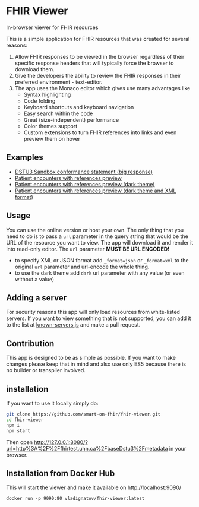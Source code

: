 FHIR Viewer
===========
In-browser viewer for FHIR resources

This is a simple application for FHIR resources that was created for several reasons:
1. Allow FHIR responses to be viewed in the browser regardless of
their specific response headers that will typically force the browser to download them.
2. Give the developers the ability to review the FHIR responses in their preferred environment - text-editor.
3. The app uses the Monaco editor which gives use many advantages like
    - Syntax highlighting
    - Code folding
    - Keyboard shortcuts and keyboard navigation
    - Easy search within the code
    - Great (size-independent) performance
    - Color themes support
    - Custom extensions to turn FHIR references into links and even preview them on hover
    
## Examples
- [DSTU3 Sandbox conformance statement (big response)](http://docs.smarthealthit.org/fhir-viewer/?url=http%3A%2F%2Ffhirtest.uhn.ca%2FbaseDstu3%2Fmetadata)
- [Patient encounters with references preview](http://docs.smarthealthit.org/fhir-viewer/?url=https%3A%2F%2Fsb-fhir-stu3.smarthealthit.org%2Fsmartstu3%2Fopen%2FEncounter%3Fpatient%3Dsmart-1291938)
- [Patient encounters with references preview (dark theme)](http://docs.smarthealthit.org/fhir-viewer/?url=https%3A%2F%2Fsb-fhir-stu3.smarthealthit.org%2Fsmartstu3%2Fopen%2FEncounter%3Fpatient%3Dsmart-1291938&dark)
- [Patient encounters with references preview (dark theme and XML format)](http://docs.smarthealthit.org/fhir-viewer/?url=https%3A%2F%2Fsb-fhir-stu3.smarthealthit.org%2Fsmartstu3%2Fopen%2FEncounter%3Fpatient%3Dsmart-1291938%26_format%3Dxml&dark)

## Usage

You can use the online version or host your own. The only thing that you need to do is to pass a `url` parameter in the query string that would be the URL of the resource you want to view. The app will download it and render it into read-only editor. The `url` parameter **MUST BE URL ENCODED!**

- to specify XML or JSON format add `_format=json` or `_format=xml` to the original `url` parameter and url-encode the whole thing.
- to use the dark theme add `dark` url parameter with any value (or even without a value)

## Adding a server
For security reasons this app will only load resources from white-listed servers. If you want to view something that is not supported, you can add it to the list at [known-servers.js](https://github.com/smart-on-fhir/fhir-viewer/blob/master/known-servers.js) and make a pull request.

## Contribution
This app is designed to be as simple as possible. If you want to make changes please keep that in mind and also use only ES5 because there is no builder or transpiler involved.

## installation
If you want to use it locally simply do:
```sh
git clone https://github.com/smart-on-fhir/fhir-viewer.git
cd fhir-viewer
npm i
npm start
```
Then open http://127.0.0.1:8080/?url=http%3A%2F%2Ffhirtest.uhn.ca%2FbaseDstu3%2Fmetadata in your browser.

## Installation from Docker Hub
This will start the viewer and make it available on http://localhost:9090/
```
docker run -p 9090:80 vladignatov/fhir-viewer:latest
```